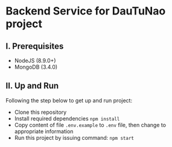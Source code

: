 # Backend Service for DauTuNao project

## I. Prerequisites
- NodeJS (8.9.0+)
- MongoDB (3.4.0)

## II. Up and Run
Following the step below to get up and run project:
+ Clone this repository
+ Install required dependencies ``` npm install ```
+ Copy content of file ``` .env.example ``` to ``` .env ``` file, then change to appropriate information
+ Run this project by issuing command: ``` npm start ```